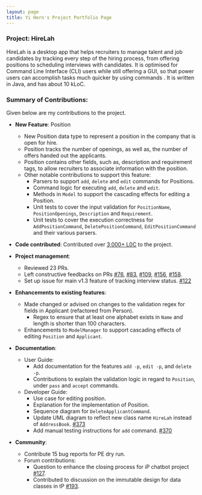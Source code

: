 ```yaml
---
layout: page
title: Yi Hern's Project Portfolio Page
---
```


### Project: HireLah

HireLah is a desktop app that helps recruiters to manage talent and job candidates by tracking every step of the hiring process, from offering positions to scheduling interviews with candidates. It is optimised for Command Line Interface (CLI) users while still offering a GUI, so that power users can accomplish tasks much quicker by using commands . It is written in Java, and has about 10 kLoC.

### Summary of Contributions:
Given below are my contributions to the project.

* **New Feature**: Position
    * New Position data type to represent a position in the company that is open for hire.
    * Position tracks the number of openings, as well as, the number of offers handed out the applicants.
    * Position contains other fields, such as, description and requirement tags, to allow recruiters to associate information with the position.
    * Other notable contributions to support this feature:
      * Parsers to support `add`, `delete` and `edit` commands for Positions.
      * Command logic for executing `add`, `delete` and `edit`.
      * Methods in `Model` to support the cascading effects for editing a Position.
      * Unit tests to cover the input validation for `PositionName`, `PositionOpenings`, `Description` and `Requirement`.
      * Unit tests to cover the execution correctness for `AddPositionCommand`, `DeletePositionCommand`, `EditPositionCommand` and their various parsers.
* **Code contributed**: Contributed over [3,000+ L0C](https://nus-cs2103-ay2122s2.github.io/tp-dashboard/?search=yihern-lee&breakdown=true&sort=groupTitle&sortWithin=title&since=2022-02-18&timeframe=commit&mergegroup=&groupSelect=groupByRepos&checkedFileTypes=docs~functional-code~test-code~other)
to the project.

* **Project management**:
    * Reviewed 23 PRs.
    * Left constructive feedbacks on PRs [#76](https://github.com/AY2122S2-CS2103-W17-4/tp/pull/76), [#83](https://github.com/AY2122S2-CS2103-W17-4/tp/pull/83),
  [#109](https://github.com/AY2122S2-CS2103-W17-4/tp/pull/109), [#156](https://github.com/AY2122S2-CS2103-W17-4/tp/pull/156),
      [#158](https://github.com/AY2122S2-CS2103-W17-4/tp/pull/158).
    * Set up issue for main v1.3 feature of tracking interview status. [#122](https://github.com/AY2122S2-CS2103-W17-4/tp/issues/122)

* **Enhancements to existing features**:
    * Made changed or advised on changes to the validation regex for fields in Applicant (refactored from Person).
      * Regex to ensure that at least one alphabet exists in `Name` and length is shorter than 100 characters.
    * Enhancements to `ModelManager` to support cascading effects of editing `Position` and `Applicant`.

* **Documentation**:
    * User Guide:
        * Add documentation for the features `add -p`, `edit -p`, and `delete -p`.
        * Contributions to explain the validation logic in regard to `Position`, under `pass` and `accept` commands.
    * Developer Guide:
        * Use case for editing position.
        * Explanation for the implementation of Position.
        * Sequence diagram for `DeleteApplicantCommand`.
        * Update UML diagram to reflect new class name `HireLah` instead of `AddressBook`. [#373](https://github.com/AY2122S2-CS2103-W17-4/tp/pull/373)
        * Add manual testing instructions for `add` command. [#370](https://github.com/AY2122S2-CS2103-W17-4/tp/pull/370)

* **Community**:
    * Contribute 15 bug reports for PE dry run.
    * Forum contributions:
      * Question to enhance the closing process for iP chatbot project [#127](https://github.com/nus-cs2103-AY2122S2/forum/issues/127).
      * Contributed to discussion on the immutable design for data classes in tP [#193](https://github.com/nus-cs2103-AY2122S2/forum/issues/193).
